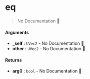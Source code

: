 # eq

> No Documentation 🚧

#### Arguments

- **\_self** : `UVec2` \- No Documentation 🚧
- **other** : `UVec2` \- No Documentation 🚧

#### Returns

- **arg0** : `bool` \- No Documentation 🚧
